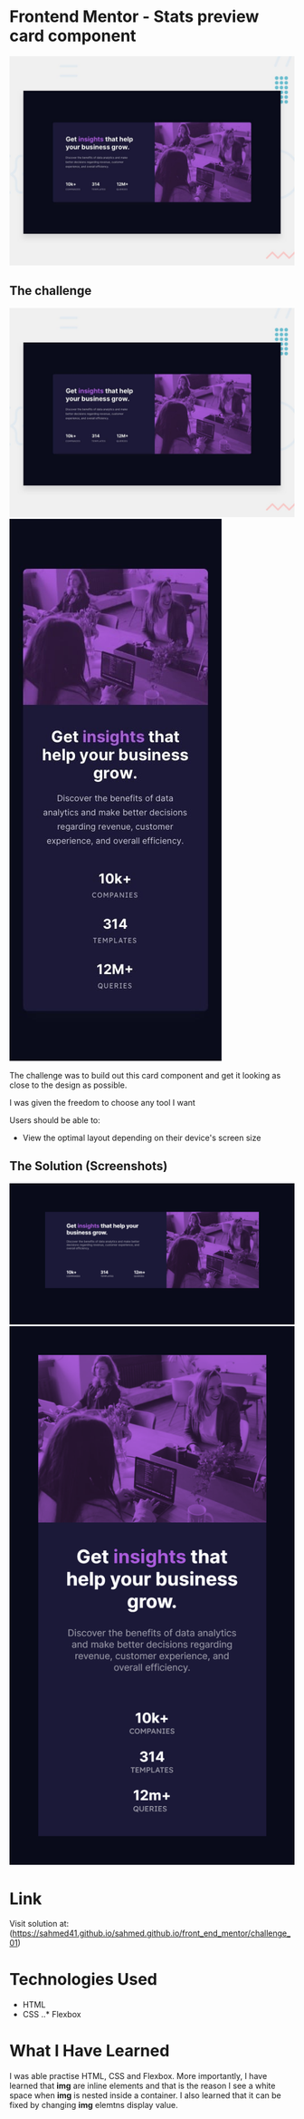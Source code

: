 # Frontend Mentor - Stats preview card component

![Design preview for the Stats preview card component coding challenge](./design/desktop-preview.jpg)


## The challenge

![Desktop Design preview for the Stats preview card component coding challenge](/design/desktop-preview.jpg)
![Mobile  Design preview for the Stats preview card component coding challenge](/design/mobile-design.jpg)

The challenge was to build out this card component and get it looking as close to the design as possible.

I was given the freedom to choose any tool I want

Users should be able to:

- View the optimal layout depending on their device's screen size



## The Solution (Screenshots)

![Desktop  Design preview for the Stats preview card component coding challenge](/solution/desktop_view.PNG)
![Mobile  Design preview for the Stats preview card component coding challenge](/solution/mobile_view.png)

# Link

Visit solution at: (https://sahmed41.github.io/sahmed.github.io/front_end_mentor/challenge_01)

# Technologies Used
* HTML
* CSS
..* Flexbox

# What I Have Learned
I was able practise HTML, CSS and Flexbox. More importantly, I have learned that **img** are inline elements and that is the reason I see a white space when **img** is nested inside a container. I also learned that it can be fixed by changing **img** elemtns display value.   


